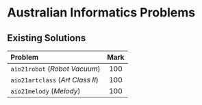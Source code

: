 # Australian Informatics Problems

## Existing Solutions

| Problem                                                        | Mark |
| :------------------------------------------------------------- | :--: |
| `aio21robot` (_Robot Vacuum_)                                  | 100  |
| `aio21artclass` (_Art Class II_)                               | 100  |
| `aio21melody` (_Melody_)                                       | 100  |
